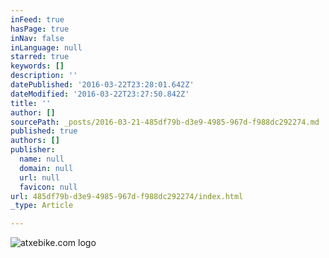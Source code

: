 ```yaml
---
inFeed: true
hasPage: true
inNav: false
inLanguage: null
starred: true
keywords: []
description: ''
datePublished: '2016-03-22T23:28:01.642Z'
dateModified: '2016-03-22T23:27:50.842Z'
title: ''
author: []
sourcePath: _posts/2016-03-21-485df79b-d3e9-4985-967d-f988dc292274.md
published: true
authors: []
publisher:
  name: null
  domain: null
  url: null
  favicon: null
url: 485df79b-d3e9-4985-967d-f988dc292274/index.html
_type: Article

---
```

![atxebike.com logo](https://s3-us-west-2.amazonaws.com/the-grid-img/p/70ffd5b7622185f26e822fc1a42d3882641ff640.png)